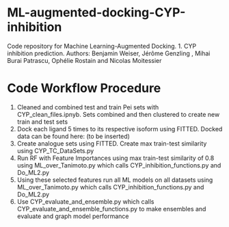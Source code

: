 # ML-augmented-docking-CYP-inhibition
Code repository for Machine Learning-Augmented Docking. 1. CYP inhibition prediction. Authors: Benjamin Weiser, Jérôme Genzling , Mihai Burai Patrascu,  Ophélie Rostain and Nicolas Moitessier

# Code Workflow Procedure
1. Cleaned and combined test and train Pei sets with CYP\_clean\_files.ipnyb. Sets combined and then clustered to create new train and test sets
2. Dock each ligand 5 times to its respective isoform using FITTED. Docked data can be found here: (to be inserted)
3. Create analogue sets using FITTED. Create max train-test similarity using CYP\_TC\_DataSets.py
4. Run RF with Feature Importances using max train-test similarity of 0.8 using ML\_over\_Tanimoto.py which calls CYP\_inhibition\_functions.py and Do\_ML2.py 
5. Using these selected features run all ML models on all datasets using ML\_over\_Tanimoto.py which calls CYP\_inhibition\_functions.py and Do\_ML2.py 
6. Use CYP_evaluate_and_ensemble.py which calls CYP_evaluate_and_ensemble_functions.py to make ensembles and evaluate and graph model performance
